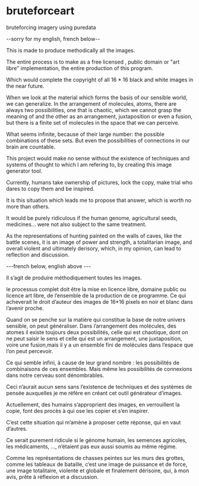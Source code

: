 # bruteforceart
bruteforcing imagery using puredata

--sorry for my english, french below--

This is made to produce methodically all the images.

The entire process is to make as a free licensed , public domain or "art libre" implementation,
the entire production of this program.

Which would complete the copyright of all 16 * 16 black and white images in the near future.

When we look at the material which forms the basis of our sensible world, we can generalize. In the arrangement of molecules, atoms, there are always two possibilities, one that is chaotic, which we cannot grasp the meaning of
and the other as an arrangement, juxtaposition or even a fusion, but there is a finite set of molecules in the space that we can perceive.

What seems infinite, because of their large number: the possible combinations of these sets. But even the possibilities of connections in our brain are countable.

This project would make no sense without the existence of techniques and systems of thought to which I am refering to, by creating this image generator tool.

Currently, humans take ownership of pictures, lock the copy, make trial who dares to copy them and be inspired.

It is this situation which leads me to propose that answer, which is worth no more than others.

It would be purely ridiculous if the  human genome, agricultural seeds, medicines... were not also subject to the same treatment.

As the representations of hunting painted on the walls of caves, like the battle scenes, it is an image of power and strength, a totalitarian image, and overall violent and ultimately derisory, which, in my opinion, can lead to reflection and discussion. 

---french below, english above ---

Il s’agit de produire méthodiquement toutes les images.

le processus complet doit être la mise en licence libre, domaine public ou licence art libre, de l’ensemble de la production de ce programme.
Ce qui acheverait le droit d’auteur des images de 16*16 pixels en noir et blanc dans l’avenir proche.


Quand on se penche sur la matière qui constitue la base de notre univers sensible, on peut généraliser.
Dans l’arrangement des molécules, des atomes il existe toujours deux possibilités, celle qui est chaotique, dont on ne peut saisir le sens et celle qui est un arrangement, une juxtaposition, voire une fusion,mais il y a un ensemble fini de molécules dans l’espace que l’on peut percevoir.

Ce qui semble infini, à cause de leur grand nombre : les possibilités de combinaisons de ces ensembles.
Mais même les possibilités de connexions dans notre cerveau sont dénombrables.

Ceci n’aurait aucun sens sans l’existence de techniques et des systèmes de pensée auxquelles je me réfère en créant cet outil générateur d’images.

Actuellement, des humains s’approprient des images, en verrouillent la copie,
font des procès à qui ose les copier et s’en inspirer.

C’est cette situation qui m’amène à proposer cette réponse, qui en vaut d’autres.

Ce serait purement ridicule si le génome humain, les semences agricoles, les médicaments, ..., n’étaient pas eux aussi soumis au même régime.

Comme les représentations de chasses peintes sur les murs des grottes, comme les tableaux de bataille, c’est une image de puissance et de force, une image totalitaire, violente et globale et finalement dérisoire, qui, à mon avis, prête à réflexion et a discussion.
